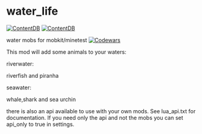 # water_life
[![ContentDB](https://content.minetest.net/packages/Gundul/water_life/shields/title/)](https://content.minetest.net/packages/Gundul/water_life/)
[![ContentDB](https://content.minetest.net/packages/Gundul/water_life/shields/downloads/)](https://content.minetest.net/packages/Gundul/water_life/)


water mobs for mobkit/minetest
[![Codewars](https://www.codewars.com/users/Gundul/badges/micro)](https://codewars.com)

This mod will add some animals to your waters:


riverwater:

riverfish and piranha


seawater:

whale,shark and sea urchin


there is also an api available to use with your own mods.
See lua_api.txt for documentation. If you need only the api
and not the mobs you can set api_only to true in settings.

